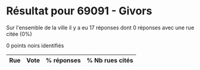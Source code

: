 # Résultat pour 69091 - Givors

Sur l'ensemble de la ville il y a eu 17 réponses dont 0 réponses avec une rue citée (0%)

0 points noirs identifiés

| Rue | Vote | % réponses | % Nb rues cités|
|-----|------|------------|----------------|
